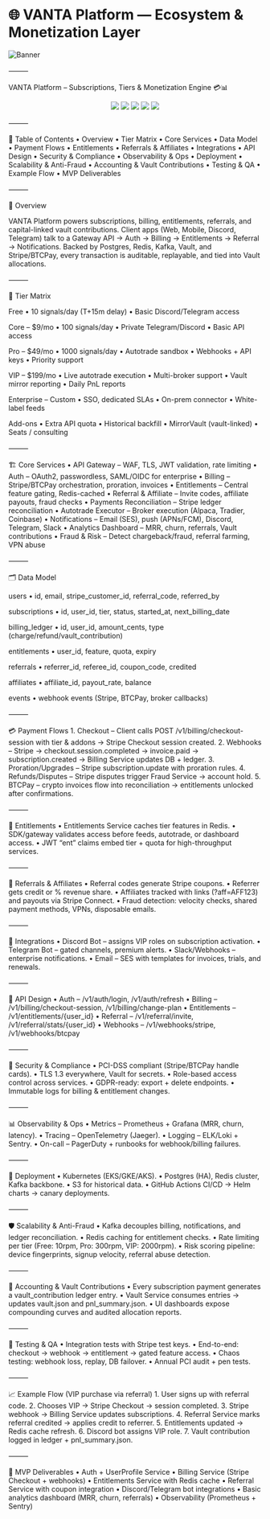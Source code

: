 # 🌐 VANTA Platform — Ecosystem & Monetization Layer  

![Banner](https://i.postimg.cc/QdV16pcB/IMG-4837.jpg)  

⸻

VANTA Platform – Subscriptions, Tiers & Monetization Engine 💳📊

<p align="center">
  <img src="https://img.shields.io/badge/Stripe-Integrated-blue" />
  <img src="https://img.shields.io/badge/Crypto-BTCPay%20Enabled-orange" />
  <img src="https://img.shields.io/badge/Subscriptions-Live%20Billing-green" />
  <img src="https://img.shields.io/badge/Referrals-Affiliate%20Enabled-purple" />
  <img src="https://img.shields.io/badge/Dashboard-Next.js%20Internal-lightgrey" />
</p>



⸻

📑 Table of Contents
	•	Overview
	•	Tier Matrix
	•	Core Services
	•	Data Model
	•	Payment Flows
	•	Entitlements
	•	Referrals & Affiliates
	•	Integrations
	•	API Design
	•	Security & Compliance
	•	Observability & Ops
	•	Deployment
	•	Scalability & Anti-Fraud
	•	Accounting & Vault Contributions
	•	Testing & QA
	•	Example Flow
	•	MVP Deliverables

⸻

🔎 Overview

VANTA Platform powers subscriptions, billing, entitlements, referrals, and capital-linked vault contributions.
Client apps (Web, Mobile, Discord, Telegram) talk to a Gateway API → Auth → Billing → Entitlements → Referral → Notifications.
Backed by Postgres, Redis, Kafka, Vault, and Stripe/BTCPay, every transaction is auditable, replayable, and tied into Vault allocations.

⸻

🎯 Tier Matrix

Free
	•	10 signals/day (T+15m delay)
	•	Basic Discord/Telegram access

Core – $9/mo
	•	100 signals/day
	•	Private Telegram/Discord
	•	Basic API access

Pro – $49/mo
	•	1000 signals/day
	•	Autotrade sandbox
	•	Webhooks + API keys
	•	Priority support

VIP – $199/mo
	•	Live autotrade execution
	•	Multi-broker support
	•	Vault mirror reporting
	•	Daily PnL reports

Enterprise – Custom
	•	SSO, dedicated SLAs
	•	On-prem connector
	•	White-label feeds

Add-ons
	•	Extra API quota
	•	Historical backfill
	•	MirrorVault (vault-linked)
	•	Seats / consulting

⸻

🏗 Core Services
	•	API Gateway – WAF, TLS, JWT validation, rate limiting
	•	Auth – OAuth2, passwordless, SAML/OIDC for enterprise
	•	Billing – Stripe/BTCPay orchestration, proration, invoices
	•	Entitlements – Central feature gating, Redis-cached
	•	Referral & Affiliate – Invite codes, affiliate payouts, fraud checks
	•	Payments Reconciliation – Stripe ledger reconciliation
	•	Autotrade Executor – Broker execution (Alpaca, Tradier, Coinbase)
	•	Notifications – Email (SES), push (APNs/FCM), Discord, Telegram, Slack
	•	Analytics Dashboard – MRR, churn, referrals, Vault contributions
	•	Fraud & Risk – Detect chargeback/fraud, referral farming, VPN abuse

⸻

🗂 Data Model

users
	•	id, email, stripe_customer_id, referral_code, referred_by

subscriptions
	•	id, user_id, tier, status, started_at, next_billing_date

billing_ledger
	•	id, user_id, amount_cents, type (charge/refund/vault_contribution)

entitlements
	•	user_id, feature, quota, expiry

referrals
	•	referrer_id, referee_id, coupon_code, credited

affiliates
	•	affiliate_id, payout_rate, balance

events
	•	webhook events (Stripe, BTCPay, broker callbacks)

⸻

💳 Payment Flows
	1.	Checkout – Client calls POST /v1/billing/checkout-session with tier & addons → Stripe Checkout session created.
	2.	Webhooks – Stripe → checkout.session.completed → invoice.paid → subscription.created → Billing Service updates DB + ledger.
	3.	Proration/Upgrades – Stripe subscription.update with proration rules.
	4.	Refunds/Disputes – Stripe disputes trigger Fraud Service → account hold.
	5.	BTCPay – crypto invoices flow into reconciliation → entitlements unlocked after confirmations.

⸻

🔑 Entitlements
	•	Entitlements Service caches tier features in Redis.
	•	SDK/gateway validates access before feeds, autotrade, or dashboard access.
	•	JWT “ent” claims embed tier + quota for high-throughput services.

⸻

🤝 Referrals & Affiliates
	•	Referral codes generate Stripe coupons.
	•	Referrer gets credit or % revenue share.
	•	Affiliates tracked with links (?aff=AFF123) and payouts via Stripe Connect.
	•	Fraud detection: velocity checks, shared payment methods, VPNs, disposable emails.

⸻

📡 Integrations
	•	Discord Bot – assigns VIP roles on subscription activation.
	•	Telegram Bot – gated channels, premium alerts.
	•	Slack/Webhooks – enterprise notifications.
	•	Email – SES with templates for invoices, trials, and renewals.

⸻

🔌 API Design
	•	Auth – /v1/auth/login, /v1/auth/refresh
	•	Billing – /v1/billing/checkout-session, /v1/billing/change-plan
	•	Entitlements – /v1/entitlements/{user_id}
	•	Referral – /v1/referral/invite, /v1/referral/stats/{user_id}
	•	Webhooks – /v1/webhooks/stripe, /v1/webhooks/btcpay

⸻

🔐 Security & Compliance
	•	PCI-DSS compliant (Stripe/BTCPay handle cards).
	•	TLS 1.3 everywhere, Vault for secrets.
	•	Role-based access control across services.
	•	GDPR-ready: export + delete endpoints.
	•	Immutable logs for billing & entitlement changes.

⸻

📊 Observability & Ops
	•	Metrics – Prometheus + Grafana (MRR, churn, latency).
	•	Tracing – OpenTelemetry (Jaeger).
	•	Logging – ELK/Loki + Sentry.
	•	On-call – PagerDuty + runbooks for webhook/billing failures.

⸻

🚀 Deployment
	•	Kubernetes (EKS/GKE/AKS).
	•	Postgres (HA), Redis cluster, Kafka backbone.
	•	S3 for historical data.
	•	GitHub Actions CI/CD → Helm charts → canary deployments.

⸻

🛡 Scalability & Anti-Fraud
	•	Kafka decouples billing, notifications, and ledger reconciliation.
	•	Redis caching for entitlement checks.
	•	Rate limiting per tier (Free: 10rpm, Pro: 300rpm, VIP: 2000rpm).
	•	Risk scoring pipeline: device fingerprints, signup velocity, referral abuse detection.

⸻

📒 Accounting & Vault Contributions
	•	Every subscription payment generates a vault_contribution ledger entry.
	•	Vault Service consumes entries → updates vault.json and pnl_summary.json.
	•	UI dashboards expose compounding curves and audited allocation reports.

⸻

🧪 Testing & QA
	•	Integration tests with Stripe test keys.
	•	End-to-end: checkout → webhook → entitlement → gated feature access.
	•	Chaos testing: webhook loss, replay, DB failover.
	•	Annual PCI audit + pen tests.

⸻

📈 Example Flow (VIP purchase via referral)
	1.	User signs up with referral code.
	2.	Chooses VIP → Stripe Checkout → session completed.
	3.	Stripe webhook → Billing Service updates subscriptions.
	4.	Referral Service marks referral credited → applies credit to referrer.
	5.	Entitlements updated → Redis cache refresh.
	6.	Discord bot assigns VIP role.
	7.	Vault contribution logged in ledger + pnl_summary.json.

⸻

🏁 MVP Deliverables
	•	Auth + UserProfile Service
	•	Billing Service (Stripe Checkout + webhooks)
	•	Entitlements Service with Redis cache
	•	Referral Service with coupon integration
	•	Discord/Telegram bot integrations
	•	Basic analytics dashboard (MRR, churn, referrals)
	•	Observability (Prometheus + Sentry)

